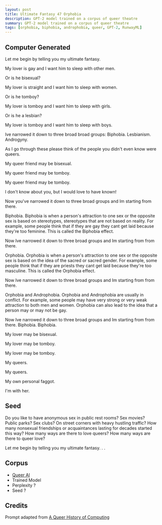 ```yaml
---
layout: post
title: Ultimate Fantasy 47 Orphobia
description: GPT-2 model trained on a corpus of queer theatre
summary: GPT-2 model trained on a corpus of queer theatre
tags: [orphobia, biphobia, androphobia, queer, GPT-2, RunwayML]
---
```


## Computer Generated

Let me begin by telling you my ultimate fantasy.

My lover is gay and I want him to sleep with other men.

Or is he bisexual?

My lover is straight and I want him to sleep with women.

Or is he tomboy?

My lover is tomboy and I want him to sleep with girls.

Or is he a lesbian?

My lover is tomboy and I want him to sleep with boys.

Ive narrowed it down to three broad broad groups:
Biphobia.
Lesbianism.
Androgyny.

As I go through these please think of the people you didn't even know were queers.

My queer friend may be bisexual.

My queer friend may be tomboy.

My queer friend may be tomboy.

I don't know about you, but I would love to have known!

Now you've narrowed it down to three broad groups and Im starting from there.

Biphobia. Biphobia is when a person's attraction to one sex or the opposite sex is based on stereotypes, stereotypes that are not based on reality. For example, some people think that if they are gay they cant get laid because they're too feminine. This is called the Biphobia effect.

Now Ive narrowed it down to three broad groups and Im starting from from there.

Orphobia. Orphobia is when a person's attraction to one sex or the opposite sex is based on the idea of the sacred or sacred gender. For example, some people think that if they are priests they cant get laid because they're too masculine. This is called the Orphobia effect.

Now Ive narrowed it down to three broad groups and Im starting from from there.

Orphobia and Androphobia. Orphobia and Androphobia are usually in conflict. For example, some people may have very strong or very weak attraction to both men and women. Orphobia can also lead to the idea that a person may or may not be gay.

Now Ive narrowed it down to three broad groups and Im starting from from there. Biphobia. Biphobia.

My lover may be bisexual.

My lover may be tomboy.

My lover may be tomboy.

My queers.

My queers.

My own personal faggot.

I'm with her.


## Seed

Do you like to have anonymous sex in public rest rooms? Sex movies? Public parks? Sex clubs? On street corners with heavy hustling traffic? How many nonsexual friendships or acquaintances lasting for decades started this way? How many ways are there to love queers? How many ways are there to queer love?

Let me begin by telling you my ultimate fantasy. . .

## Corpus

- [Queer AI](/queerai)
- Trained Model
- Perplexity ?
- Seed ?

## Credits

Prompt adapted from [A Queer History of Computing](https://rhizome.org/editorial/2013/feb/19/queer-computing-1/)
